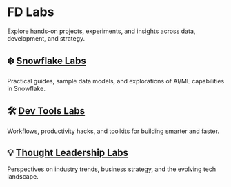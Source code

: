# FD Labs
Explore hands-on projects, experiments, and insights across data, development, and strategy.

## ❄️ [Snowflake Labs](snowflake/index.md)
Practical guides, sample data models, and explorations of AI/ML capabilities in Snowflake.

## 🛠️ [Dev Tools Labs](dev-tools/index.md)
Workflows, productivity hacks, and toolkits for building smarter and faster.

## 💡 [Thought Leadership Labs](thought-leadership/index.md)
Perspectives on industry trends, business strategy, and the evolving tech landscape.

